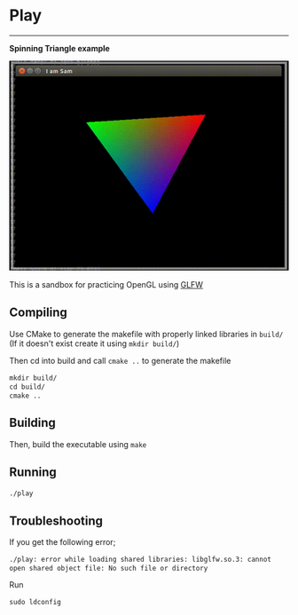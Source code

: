 # Play
---
**Spinning Triangle example**

![Spinning Triangle](spinning_triangle.gif)


This is a sandbox for practicing OpenGL using [GLFW](www.glfw.org)



## Compiling

Use CMake to generate the makefile with properly linked libraries in `build/` (If it doesn't exist create it using `mkdir build/`)

Then cd into build and call `cmake ..` to generate the makefile

    mkdir build/
    cd build/
    cmake ..

## Building
Then, build the executable using `make`


## Running
    ./play


## Troubleshooting

If you get the following error;

    ./play: error while loading shared libraries: libglfw.so.3: cannot open shared object file: No such file or directory

Run

    sudo ldconfig
